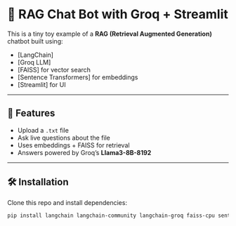 # 🤖 RAG Chat Bot with Groq + Streamlit

This is a tiny toy example of a **RAG (Retrieval Augmented Generation)** chatbot built using:
- [LangChain]
- [Groq LLM]
- [FAISS] for vector search
- [Sentence Transformers] for embeddings
- [Streamlit] for UI

---

## 🚀 Features
- Upload a `.txt` file
- Ask live questions about the file
- Uses embeddings + FAISS for retrieval
- Answers powered by Groq’s **Llama3-8B-8192**

---

## 🛠️ Installation

Clone this repo and install dependencies:

```bash
pip install langchain langchain-community langchain-groq faiss-cpu sentence-transformers streamlit
